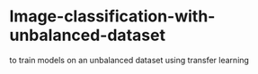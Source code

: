 # Image-classification-with-unbalanced-dataset
to train models on an unbalanced dataset using transfer learning 
